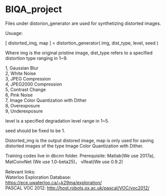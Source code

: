# BIQA_project


Files under distorion_generator are used for synthetizing distorted images.

Usuage:

[ distorted_img, map ] = distortion_generator( img, dist_type, level, seed )

Where img is the original pristine image, dist_type refers to a specified distortion type ranging in 1~9.

1, Gaussian Blur \
2, White Noise  \
3, JPEG Compression \
4, JPEG2000 Compression \
5, Contrast Change \
6, Pink Noise \
7, Image Color Quantization with Dither \
8, Overexposure \
9, Underexposure 

level is a specified degradation level range in 1~5.

seed should be fixed to be 1.

Distorted_img is the output distored image, map is only used for saving distorted images of the type Image Color Quantization with Dither. 


Training codes live in dbcnn folder.
Prerequisite: Matlab(We use 2017a), MatConvNet (We use 1.0-beta25)， vlfeat(We use 0.9.2)



Relevant links: \
Waterloo Exploration Database: https://ece.uwaterloo.ca/~k29ma/exploration/ \
PASCAL VOC 2012: http://host.robots.ox.ac.uk/pascal/VOC/voc2012/
